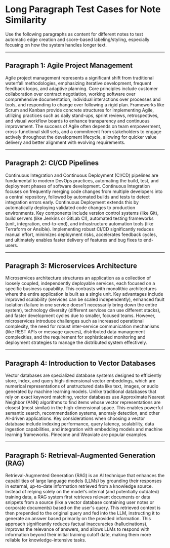 # Long Paragraph Test Cases for Note Similarity

Use the following paragraphs as content for different notes to test automatic edge creation and score-based labeling/styling, especially focusing on how the system handles longer text.

---

## Paragraph 1: Agile Project Management

Agile project management represents a significant shift from traditional waterfall methodologies, emphasizing iterative development, frequent feedback loops, and adaptive planning. Core principles include customer collaboration over contract negotiation, working software over comprehensive documentation, individual interactions over processes and tools, and responding to change over following a rigid plan. Frameworks like Scrum and Kanban provide concrete structures for implementing Agile, utilizing practices such as daily stand-ups, sprint reviews, retrospectives, and visual workflow boards to enhance transparency and continuous improvement. The success of Agile often depends on team empowerment, cross-functional skill sets, and a commitment from stakeholders to engage actively throughout the development lifecycle, allowing for quicker value delivery and better alignment with evolving requirements.

---

## Paragraph 2: CI/CD Pipelines

Continuous Integration and Continuous Deployment (CI/CD) pipelines are fundamental to modern DevOps practices, automating the build, test, and deployment phases of software development. Continuous Integration focuses on frequently merging code changes from multiple developers into a central repository, followed by automated builds and tests to detect integration errors early. Continuous Deployment extends this by automatically deploying validated code changes to production environments. Key components include version control systems (like Git), build servers (like Jenkins or GitLab CI), automated testing frameworks (unit, integration, end-to-end), and infrastructure automation tools (like Terraform or Ansible). Implementing robust CI/CD significantly reduces manual effort, minimizes deployment risks, accelerates feedback cycles, and ultimately enables faster delivery of features and bug fixes to end-users.

---

## Paragraph 3: Microservices Architecture

Microservices architecture structures an application as a collection of loosely coupled, independently deployable services, each focused on a specific business capability. This contrasts with monolithic architectures where the entire application is built as a single unit. Key advantages include improved scalability (services can be scaled independently), enhanced fault isolation (failure in one service doesn't necessarily bring down the entire system), technology diversity (different services can use different stacks), and faster development cycles due to smaller, focused teams. However, microservices introduce challenges such as increased operational complexity, the need for robust inter-service communication mechanisms (like REST APIs or message queues), distributed data management complexities, and the requirement for sophisticated monitoring and deployment strategies to manage the distributed system effectively.

---

## Paragraph 4: Introduction to Vector Databases

Vector databases are specialized database systems designed to efficiently store, index, and query high-dimensional vector embeddings, which are numerical representations of unstructured data like text, images, or audio generated by machine learning models. Unlike traditional databases that rely on exact keyword matching, vector databases use Approximate Nearest Neighbor (ANN) algorithms to find items whose vector representations are closest (most similar) in the high-dimensional space. This enables powerful semantic search, recommendation systems, anomaly detection, and other AI-driven applications. Key considerations when choosing a vector database include indexing performance, query latency, scalability, data ingestion capabilities, and integration with embedding models and machine learning frameworks. Pinecone and Weaviate are popular examples.

---

## Paragraph 5: Retrieval-Augmented Generation (RAG)

Retrieval-Augmented Generation (RAG) is an AI technique that enhances the capabilities of large language models (LLMs) by grounding their responses in external, up-to-date information retrieved from a knowledge source. Instead of relying solely on the model's internal (and potentially outdated) training data, a RAG system first retrieves relevant documents or data snippets from a source (like a vector database containing user notes or corporate documents) based on the user's query. This retrieved context is then prepended to the original query and fed into the LLM, instructing it to generate an answer based primarily on the provided information. This approach significantly reduces factual inaccuracies (hallucinations), improves the relevance of answers, and allows LLMs to respond with information beyond their initial training cutoff date, making them more reliable for knowledge-intensive tasks. 